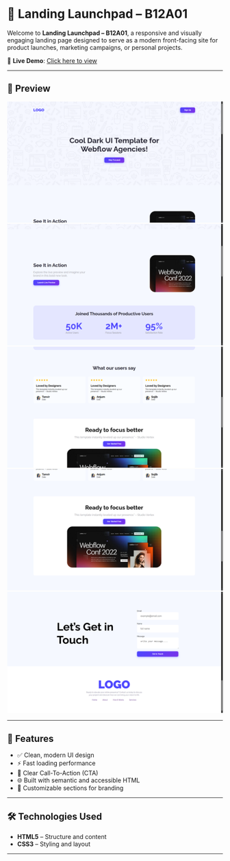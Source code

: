 # 🚀 Landing Launchpad – B12A01

Welcome to **Landing Launchpad – B12A01**, a responsive and visually engaging landing page designed to serve as a modern front-facing site for product launches, marketing campaigns, or personal projects.

🔗 **Live Demo**: [Click here to view](https://tanvirjem2.github.io/landing-launchpad-B12A01/)

---

## 📸 Preview

![image alt](https://github.com/tanvirjem2/landing-launchpad-B12A01/blob/21a204184cf329d8ffae22d168eb67b336cf1726/Header.png)
![image alt](https://github.com/tanvirjem2/landing-launchpad-B12A01/blob/21a204184cf329d8ffae22d168eb67b336cf1726/Action.png)
![image alt](https://github.com/tanvirjem2/landing-launchpad-B12A01/blob/21a204184cf329d8ffae22d168eb67b336cf1726/Review.png)
![image alt](https://github.com/tanvirjem2/landing-launchpad-B12A01/blob/21a204184cf329d8ffae22d168eb67b336cf1726/Extra.png)
![image alt](https://github.com/tanvirjem2/landing-launchpad-B12A01/blob/21a204184cf329d8ffae22d168eb67b336cf1726/End.png)

---

## 🌟 Features

- ✅ Clean, modern UI design
- ⚡ Fast loading performance
- 🎯 Clear Call-To-Action (CTA)
- 🌐 Built with semantic and accessible HTML
- 🎨 Customizable sections for branding

---

## 🛠️ Technologies Used

- **HTML5** – Structure and content
- **CSS3** – Styling and layout

---

